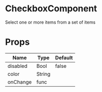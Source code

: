 # CheckboxComponent
Select one or more items from a set of items

# Props

| Name     	| Type   	| Default  	|
|----------	|--------	|----------	|
| disabled 	| Bool   	| false    	|
| color    	| String 	|          	|
| onChange 	| func   	|          	|


